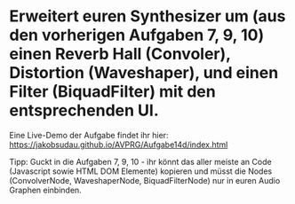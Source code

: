 # Erweitert euren Synthesizer um (aus den vorherigen Aufgaben 7, 9, 10) einen Reverb Hall (Convoler), Distortion (Waveshaper), und einen Filter (BiquadFilter) mit den entsprechenden UI.

Eine Live-Demo der Aufgabe findet ihr hier: https://jakobsudau.github.io/AVPRG/Aufgabe14d/index.html

Tipp: Guckt in die Aufgaben 7, 9, 10 - ihr könnt das aller meiste an Code (Javascript sowie HTML DOM Elemente) kopieren und müsst die Nodes (ConvolverNode, WaveshaperNode, BiquadFilterNode) nur in euren Audio Graphen einbinden.